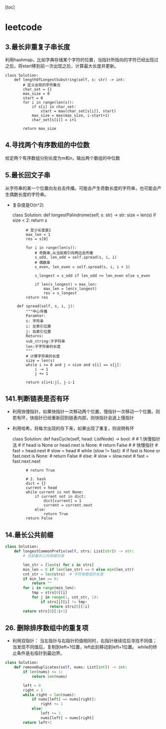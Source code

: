 [toc]


# leetcode

## 3.最长非重复子串长度

利用hashmap，比如字典存储某个字符的位置，当指针所指向的字符已经出现过之后，将start移到前一次出现之后，计算最大长度并更新。

    class Solution:
        def lengthOfLongestSubstring(self, s: str) -> int:
            # 定义出现的字符集合
            char_set = {}
            max_size = 0
            start = 0
            for i in range(len(s)):
                if s[i] in char_set:
                    start = max(char_set[s[i]], start)
                max_size = max(max_size, i-start+1)
                char_set[s[i]] = i+1
    
            return max_size
    

## 4.寻找两个有序数组的中位数

给定两个有序数组分别长度为m和n，输出两个数组的中位数

## 5.最长回文子串

从字符串的某一个位置向左右去传播。可能会产生奇数长度的字符串，也可能会产生偶数长度的字符串。

+ 复杂度是O(n^2)

    class Solution:
        def longestPalindrome(self, s: str) -> str:
            size = len(s)
            if size < 2:
                return s
    
            # 至少长度是1
            max_len = 1
            res = s[0]
    
            for i in range(len(s)):
                # 奇数串,从当前索引向两边去传播
                s_odd, len_odd = self.spread(s, i, i)
                # 偶数串
                s_even, len_even = self.spread(s, i, i + 1)
    
                s_longest = s_odd if len_odd >= len_even else s_even
    
                if len(s_longest) > max_len:
                    max_len = len(s_longest)
                    res = s_longest
            return res
    
        def spread(self, s, i, j):
            """中心传播
            Paramter:
            s: 字符串
            i: 左索引位置
            j: 右索引位置
            Returns:
            sub_string:子字符串
            len:子字符串的长度
            """
            # 计算字符串的长度
            size = len(s)
            while i >= 0 and j < size and s[i] == s[j]:
                i -= 1
                j += 1
    
            return s[i+1:j], j-i-1



## 141.判断链表是否有环

+ 利用快慢指针，如果快指针一次移动两个位置，慢指针一次移动一个位置。则若有环，快指针已经重新回到链表内部，则快指针会追上慢指针
+ 利用哈希，将每次出现的存下来，如果出现了重复，则说明有环

    class Solution:
        def hasCycle(self, head: ListNode) -> bool:
            # # 1.快慢指针法
            # if head is None or head.next is None:
            #     return False
            # # 快慢指针
            # fast = head.next
            # slow = head
            # while (slow != fast):
            #     if fast is None or fast.next is None:
            #         return False
            #     else:
            #         slow = slow.next
            #         fast = fast.next.next
    
            # return True
    
            # 2. hash
            dict = {}
            current = head
            while current is not None:
                if current not in dict:
                    dict[current] = 1
                    current = current.next
                else:
                    return True
            return False


## 14.最长公共前缀

```python
class Solution:
    def longestCommonPrefix(self, strs: List[str]) -> str:
        # 当前最长公共前缀长度

        len_str = [len(s) for s in strs]
        min_len = 0 if len(len_str) == 0 else min(len_str)
        cnt_str = len(strs)  # 字符串数组的长度
        if min_len == 0:
            return ""
        for i in range(min_len):
            tmp = strs[0][i]
            for j in range(1, cnt_str, 1):
                if strs[j][i] != tmp:
                    return strs[0][:i]
        return strs[0][:i+1]

```

## 26. 删除排序数组中的重复项

+ 利用双指针：
当左指针与右指针的值相同时，右指针继续往后寻找不同值；
当发现不同值后，复制到left+1位置，left此刻移动到left+1位置。
while的终止条件是右指针到最边界。

```python
class Solution:
    def removeDuplicates(self, nums: List[int]) -> int:
        if len(nums) <= 1:
            return len(nums)

        left = 0
        right = 1
        while right < len(nums):
            if nums[left] == nums[right]:
                right += 1
            else:
                left += 1
                nums[left] = nums[right]
        return left+1

```
